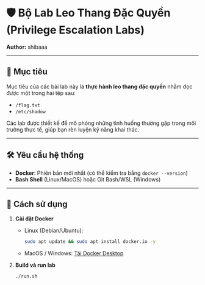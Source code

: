 # 🛡️ Bộ Lab Leo Thang Đặc Quyền (Privilege Escalation Labs)

**Author:** shibaaa  

---

## 🎯 Mục tiêu
Mục tiêu của các bài lab này là **thực hành leo thang đặc quyền** nhằm đọc được một trong hai tệp sau:
- `/flag.txt`
- `/etc/shadow`

Các lab được thiết kế để mô phỏng những tình huống thường gặp trong môi trường thực tế, giúp bạn rèn luyện kỹ năng khai thác.

---

## 🛠️ Yêu cầu hệ thống
- **Docker**: Phiên bản mới nhất (có thể kiểm tra bằng `docker --version`)
- **Bash Shell** (Linux/MacOS) hoặc Git Bash/WSL (Windows)

---

## 🚀 Cách sử dụng
1. **Cài đặt Docker**  
   - Linux (Debian/Ubuntu):
     ```sh
     sudo apt update && sudo apt install docker.io -y
     ```
   - MacOS / Windows: [Tải Docker Desktop](https://www.docker.com/products/docker-desktop)

2. **Build và run lab**
    ```sh
    ./run.sh
    ```